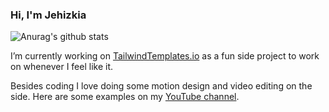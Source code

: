 ### Hi, I'm Jehizkia

![Anurag's github stats](https://github-readme-stats.vercel.app/api?username=jehizkia&bg_color=50,60faa0,4ba3f3&title_color=fff&text_color=fff&count_private=true&show_icons=true&icon_color=fff&line_height=30&include_all_commits=true)

I’m currently working on [TailwindTemplates.io](https://tailwindtemplates.io) as a fun side project to work on whenever I feel like it. 

Besides coding I love doing some motion design and video editing on the side. Here are some examples on my [YouTube channel](https://www.youtube.com/channel/UCvzLhnEaa_CKSdbgAWxLkmw).
